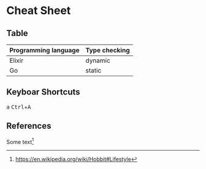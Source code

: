 # Cheat Sheet

## Table

| Programming language | Type checking        |
| -------------------- | -------------------- |
| Elixir               | dynamic              |
| Go                   | static               |

## Keyboar Shortcuts

<kbd>a</kbd>
<kbd>Ctrl</kbd>+<kbd>A</kbd>

## References

Some text[^1]

[^1]: https://en.wikipedia.org/wiki/Hobbit#Lifestyle
